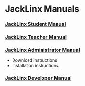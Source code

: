 # JackLinx Manuals

### [JackLinx Student Manual](https://github.com/felison/JackLinx-Manuals/blob/master/jacklinx-student-manual.md)

### [JackLinx Teacher Manual](https://github.com/felison/JackLinx-Manuals/blob/master/jacklinx-teacher-manual.md)

### [JackLinx Administrator Manual](https://github.com/felison/JackLinx-Manuals/blob/master/jacklinx-admin-manual.md) 
- Download Instructions
- Installation instructions.

### [JackLinx Developer Manual](https://github.com/felison/JackLinx-Manuals/blob/master/jacklinx-developer-manual.md)